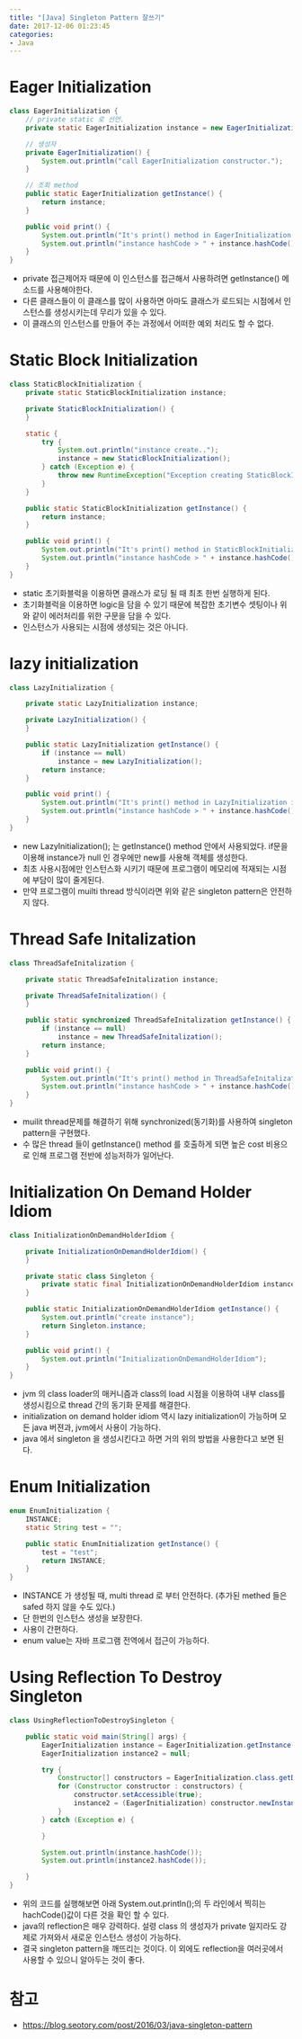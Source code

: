 ```yaml
---
title: "[Java] Singleton Pattern 잘쓰기"
date: 2017-12-06 01:23:45
categories:
- Java
---
```


# Eager Initialization
```java
class EagerInitialization {
    // private static 로 선언.
    private static EagerInitialization instance = new EagerInitialization();

    // 생성자
    private EagerInitialization() {
        System.out.println("call EagerInitialization constructor.");
    }

    // 조회 method
    public static EagerInitialization getInstance() {
        return instance;
    }

    public void print() {
        System.out.println("It's print() method in EagerInitialization instance.");
        System.out.println("instance hashCode > " + instance.hashCode());
    }
}
```
* private 접근제어자 때문에 이 인스턴스를 접근해서 사용하려면 getInstance() 메소드를 사용해야한다.
* 다른 클래스들이 이 클래스를 많이 사용하면 아마도 클래스가 로드되는 시점에서 인스턴스를 생성시키는데 무리가 있을 수 있다.
* 이 클래스의 인스턴스를 만들어 주는 과정에서 어떠한 예외 처리도 할 수 없다.

# Static Block Initialization
```java
class StaticBlockInitialization {
    private static StaticBlockInitialization instance;

    private StaticBlockInitialization() {
    }

    static {
        try {
            System.out.println("instance create..");
            instance = new StaticBlockInitialization();
        } catch (Exception e) {
            throw new RuntimeException("Exception creating StaticBlockInitialization instance.");
        }
    }

    public static StaticBlockInitialization getInstance() {
        return instance;
    }

    public void print() {
        System.out.println("It's print() method in StaticBlockInitialization instance.");
        System.out.println("instance hashCode > " + instance.hashCode());
    }
}
```
* static 초기화블럭을 이용하면 클래스가 로딩 될 때 최초 한번 실행하게 된다.
* 초기화블럭을 이용하면 logic을 담을 수 있기 때문에 복잡한 초기변수 셋팅이나 위와 같이 에러처리를 위한 구문을 담을 수 있다.
* 인스턴스가 사용되는 시점에 생성되는 것은 아니다.

# lazy initialization
```java
class LazyInitialization {

    private static LazyInitialization instance;

    private LazyInitialization() {
    }

    public static LazyInitialization getInstance() {
        if (instance == null)
            instance = new LazyInitialization();
        return instance;
    }

    public void print() {
        System.out.println("It's print() method in LazyInitialization instance.");
        System.out.println("instance hashCode > " + instance.hashCode());
    }
}
```
* new LazyInitialization(); 는 getInstance() method 안에서 사용되었다. if문을 이용해 instance가 null 인 경우에만 new를 사용해 객체를 생성한다.
* 최초 사용시점에만 인스턴스화 시키기 때문에 프로그램이 메모리에 적재되는 시점에 부담이 많이 줄게된다.
* 만약 프로그램이 muilti thread 방식이라면 위와 같은 singleton pattern은 안전하지 않다.

# Thread Safe Initalization
```java
class ThreadSafeInitalization {

    private static ThreadSafeInitalization instance;

    private ThreadSafeInitalization() {
    }

    public static synchronized ThreadSafeInitalization getInstance() {
        if (instance == null)
            instance = new ThreadSafeInitalization();
        return instance;
    }

    public void print() {
        System.out.println("It's print() method in ThreadSafeInitalization instance.");
        System.out.println("instance hashCode > " + instance.hashCode());
    }
}
```
* muilit thread문제를 해결하기 위해 synchronized(동기화)를 사용하여 singleton pattern을 구현했다.
* 수 많은 thread 들이 getInstance() method 를 호출하게 되면 높은 cost 비용으로 인해 프로그램 전반에 성능저하가 일어난다.

# Initialization On Demand Holder Idiom
```java
class InitializationOnDemandHolderIdiom {

    private InitializationOnDemandHolderIdiom() {
    }

    private static class Singleton {
        private static final InitializationOnDemandHolderIdiom instance = new InitializationOnDemandHolderIdiom();
    }

    public static InitializationOnDemandHolderIdiom getInstance() {
        System.out.println("create instance");
        return Singleton.instance;
    }

    public void print() {
        System.out.println("InitializationOnDemandHolderIdiom");
    }
}
```
* jvm 의 class loader의 매커니즘과 class의 load 시점을 이용하여 내부 class를 생성시킴으로 thread 간의 동기화 문제를 해결한다.
* initialization on demand holder idiom 역시 lazy initialization이 가능하며 모든 java 버젼과, jvm에서 사용이 가능하다.
* java 에서 singleton 을 생성시킨다고 하면 거의 위의 방법을 사용한다고 보면 된다.

# Enum Initialization
```java
enum EnumInitialization {
    INSTANCE;
    static String test = "";

    public static EnumInitialization getInstance() {
        test = "test";
        return INSTANCE;
    }
}
```
* INSTANCE 가 생성될 때, multi thread 로 부터 안전하다. (추가된 methed 들은 safed 하지 않을 수도 있다.)
* 단 한번의 인스턴스 생성을 보장한다.
* 사용이 간편하다.
* enum value는 자바 프로그램 전역에서 접근이 가능하다.

# Using Reflection To Destroy Singleton
```java
class UsingReflectionToDestroySingleton {

    public static void main(String[] args) {
        EagerInitialization instance = EagerInitialization.getInstance();
        EagerInitialization instance2 = null;

        try {
            Constructor[] constructors = EagerInitialization.class.getDeclaredConstructors();
            for (Constructor constructor : constructors) {
                constructor.setAccessible(true);
                instance2 = (EagerInitialization) constructor.newInstance();
            }
        } catch (Exception e) {

        }

        System.out.println(instance.hashCode());
        System.out.println(instance2.hashCode());

    }
}
```
* 위의 코드를 실행해보면 아래 System.out.println();의 두 라인에서 찍히는 hachCode()값이 다른 것을 확인 할 수 있다.
* java의 reflection은 매우 강력하다. 설령 class 의 생성자가 private 일지라도 강제로 가져와서 새로운 인스턴스 생성이 가능하다.
* 결국 singleton pattern을 깨뜨리는 것이다. 이 외에도 reflection을 여러곳에서 사용할 수 있으니 알아두는 것이 좋다.

# 참고
* https://blog.seotory.com/post/2016/03/java-singleton-pattern